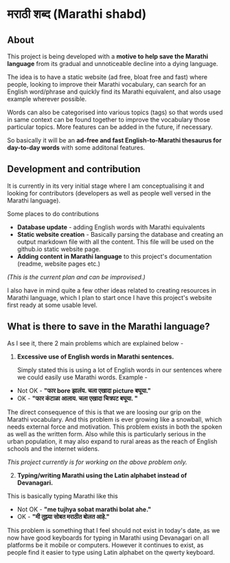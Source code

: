 # मराठी शब्द (Marathi shabd)

## About

This project is being developed with a **motive to help save the Marathi 
language** from its gradual and unnoticeable decline into a dying language.

The idea is to have a static website (ad free, bloat free and fast) where 
people, looking to improve their Marathi vocabulary, can search for an English 
word/phrase and quickly find its Marathi equivalent, and also usage example 
wherever possible.

Words can also be categorised into various topics (tags) so that words used in
same context can be found together to improve the vocabulary those particular 
topics. More features can be added in the future, if necessary.

So basically it will be an **ad-free and fast English-to-Marathi thesaurus for 
day-to-day words** with some additonal features.

## Development and contribution
It is currently in its very initial stage where I am conceptualising it and
looking for contributors (developers as well as people well versed in the
Marathi language).

Some places to do contributions

- **Database update** - adding English words with Marathi equivalents
- **Static website creation** - Basically parsing the database and creating an 
output markdown file with all the content. This file will be used on the 
github.io static website page. 
- **Adding content in Marathi language** to this project's documentation 
(readme, website pages etc.)

*(This is the current plan and can be improvised.)*


I also have in mind quite a few other ideas related to creating resources in 
Marathi language, which I plan to start once I have this project's website first
 ready at some usable level.

## What is there to save in the Marathi language?

As I see it, there 2 main problems which are explained below -

1. **Excessive use of English words in Marathi sentences.**

	Simply stated this 
is using a lot of English words in our sentences where we could easily use 
Marathi words. Example - 
  - Not OK - **"फार bore झालंय. चला एखादा picture बघूया."** 
  - OK - **"फार कंटाळा आलाय. चला एखादा चित्रपट बघूया. "**

 The direct consequence of this is that we are loosing our grip on the Marathi
vocabulary. And this problem is ever growing like a snowball, which needs
external force and motivation. This problem exists in both the spoken as well as
 the written form. Also while this is particularly serious in the urban 
population, it may also expand to rural areas as the reach of English schools
and the internet widens. 

*This project currently is for working on the above problem only.*

2. **Typing/writing Marathi using the Latin alphabet instead of Devanagari.** 

 This is basically typing Marathi like this 
   - Not OK - **"me tujhya sobat marathi bolat ahe."**
   - OK - **"मी तुझ्या सोबत मराठीत बोलत आहे."**
   
This problem is something that I feel should not exist in today's date, as we 
now have good keyboards for typing in Marathi using Devanagari on all platforms 
be it mobile or computers.  However it continues to exist, as people find it 
easier to type using Latin alphabet on the qwerty keyboard.
